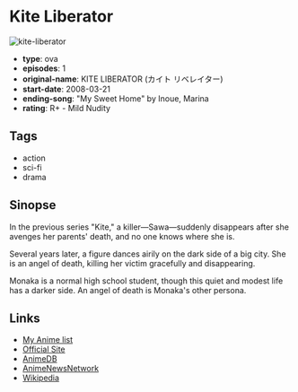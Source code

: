 # Kite Liberator

![kite-liberator](https://cdn.myanimelist.net/images/anime/11/10228.jpg)

-   **type**: ova
-   **episodes**: 1
-   **original-name**: KITE LIBERATOR (カイト リベレイター)
-   **start-date**: 2008-03-21
-   **ending-song**: "My Sweet Home" by Inoue, Marina
-   **rating**: R+ - Mild Nudity

## Tags

-   action
-   sci-fi
-   drama

## Sinopse

In the previous series "Kite," a killer—Sawa—suddenly disappears after she avenges her parents' death, and no one knows where she is.

Several years later, a figure dances airily on the dark side of a big city. She is an angel of death, killing her victim gracefully and disappearing.

Monaka is a normal high school student, though this quiet and modest life has a darker side. An angel of death is Monaka's other persona.

## Links

-   [My Anime list](https://myanimelist.net/anime/3323/Kite_Liberator)
-   [Official Site](http://www.kite-liberator.com/)
-   [AnimeDB](http://anidb.info/perl-bin/animedb.pl?show=anime&aid=5182)
-   [AnimeNewsNetwork](http://www.animenewsnetwork.com/encyclopedia/anime.php?id=7867)
-   [Wikipedia](http://en.wikipedia.org/wiki/Kite_Liberator)
